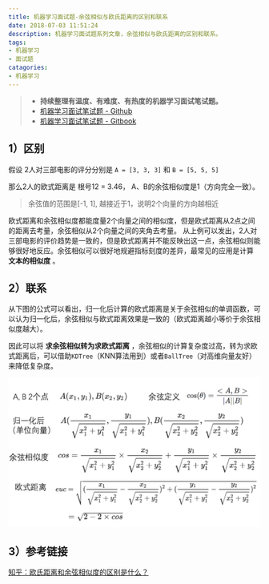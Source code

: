 ```yaml
---
title: 机器学习面试题-余弦相似与欧氏距离的区别和联系
date: 2018-07-03 11:51:24
description: 机器学习面试题系列文章，余弦相似与欧氏距离的区别和联系。
tags:
- 机器学习
- 面试题
catagories:
- 机器学习
---
```


> - **持续整理有温度、有难度、有热度的机器学习面试笔试题。**
> - [机器学习面试笔试题 - Github](https://github.com/geekcircle/machine-learning-interview-qa/)
> - [机器学习面试笔试题 - Gitbook](https://geekcircle.org/machine-learning-interview-qa/)

## 1）区别

假设 2人对三部电影的评分分别是 `A = [3, 3, 3]` 和 `B = [5, 5, 5]`

那么2人的欧式距离是 根号12 = 3.46， A、B的余弦相似度是1（方向完全一致）。

> 余弦值的范围是[-1, 1], 越接近于1，说明2个向量的方向越相近

欧式距离和余弦相似度都能度量2个向量之间的相似度，但是欧式距离从2点之间的距离去考量，余弦相似从2个向量之间的夹角去考量。
从上例可以发出，2人对三部电影的评价趋势是一致的，但是欧式距离并不能反映出这一点，余弦相似则能够很好地反应。余弦相似可以很好地规避指标刻度的差异，最常见的应用是计算 **文本的相似度** 。

## 2）联系

从下图的公式可以看出，归一化后计算的欧式距离是关于余弦相似的单调函数，可以认为归一化后，余弦相似与欧式距离效果是一致的（欧式距离越小等价于余弦相似度越大）。

因此可以将 **求余弦相似转为求欧式距离** ，余弦相似的计算复杂度过高，转为求欧式距离后，可以借助`KDTree`（KNN算法用到）或者`BallTree`（对高维向量友好）来降低复杂度。

![余弦相似](qa-difference-between-cos-eudis/cosine-eudis.png)

## 3）参考链接

[知乎：欧氏距离和余弦相似度的区别是什么？](https://www.zhihu.com/question/19640394)